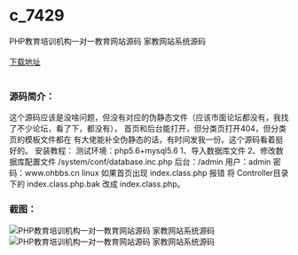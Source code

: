 # c_7429
PHP教育培训机构一对一教育网站源码 家教网站系统源码
<br/></br>
[下载地址](https://www.uuid2.com/7429.html "下载地址")
<br/></br>
<h3>源码简介：</h3>
<p>这个源码应该是没啥问题，但没有对应的伪静态文件（应该市面论坛都没有，我找了不少论坛，看了下，都没有），
首页和后台能打开，但分类页打开404，但分类页的模板文件都在
有大佬能补全伪静态的话，有时间发我一份。这个源码看着挺好的。
安装教程：
测试环境：php5.6+mysql5.6
1、导入数据库文件
2、修改数据库配置文件 /system/conf/database.inc.php
后台：/admin 用户：admin 密码：www.ohbbs.cn
linux 如果首页出现 index.class.php 报错 将 Controller目录下的 index.class.php.bak 改成 index.class.php。<p>
<h3>截图：</h3>
<img src="https://www.uuid2.com/wp-content/uploads/img/uimage/43971630462119.gif" alt="PHP教育培训机构一对一教育网站源码 家教网站系统源码"><img src="https://www.uuid2.com/wp-content/uploads/img/uimage/93681630462120.gif" alt="PHP教育培训机构一对一教育网站源码 家教网站系统源码">

